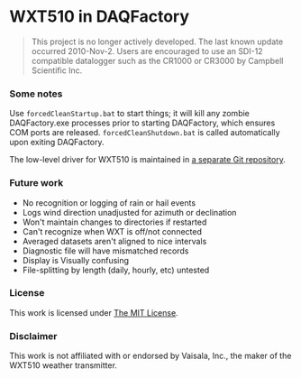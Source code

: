 WXT510 in DAQFactory
====================

> This project is no longer actively developed. The last known update occurred 
> 2010-Nov-2. Users are encouraged to use an SDI-12 compatible datalogger such 
> as the CR1000 or CR3000 by Campbell Scientific Inc.

### Some notes

Use `forcedCleanStartup.bat` to start things; it will kill any zombie 
DAQFactory.exe processes prior to starting DAQFactory, which ensures COM ports
are released. `forcedCleanShutdown.bat` is called automatically upon exiting
DAQFactory.

The low-level driver for WXT510 is maintained in 
[a separate Git repository](https://github.com/patricktokeeffe/daqfactory-pVaisala-WXT510.git).

### Future work

- No recognition or logging of rain or hail events
- Logs wind direction unadjusted for azimuth or declination
- Won't maintain changes to directories if restarted
- Can't recognize when WXT is off/not connected
- Averaged datasets aren't aligned to nice intervals 
- Diagnostic file will have mismatched records
- Display is Visually confusing
- File-splitting by length (daily, hourly, etc) untested

### License

This work is licensed under [The MIT License](http://opensource.org/licenses/mit-license.html).

### Disclaimer

This work is not affiliated with or endorsed by Vaisala, Inc., the maker of
the WXT510 weather transmitter.
